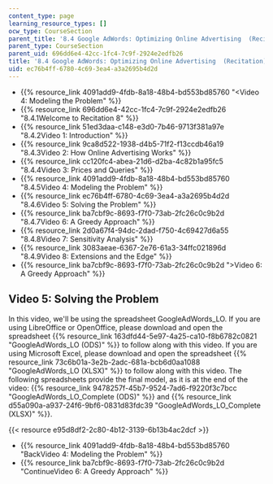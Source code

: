 ```yaml
---
content_type: page
learning_resource_types: []
ocw_type: CourseSection
parent_title: '8.4 Google AdWords: Optimizing Online Advertising  (Recitation)'
parent_type: CourseSection
parent_uid: 696dd6e4-42cc-1fc4-7c9f-2924e2edfb26
title: '8.4 Google AdWords: Optimizing Online Advertising  (Recitation)'
uid: ec76b4ff-6780-4c69-3ea4-a3a2695b4d2d
---
```


*   {{% resource_link 4091add9-4fdb-8a18-48b4-bd553bd85760 "\<Video 4: Modeling the Problem" %}}
*   {{% resource_link 696dd6e4-42cc-1fc4-7c9f-2924e2edfb26 "8.4.1Welcome to Recitation 8" %}}
*   {{% resource_link 51ed3daa-c148-e3d0-7b46-9713f381a97e "8.4.2Video 1: Introduction" %}}
*   {{% resource_link 9ca8d522-1938-d4b5-71f2-f13ccdb46a19 "8.4.3Video 2: How Online Advertising Works" %}}
*   {{% resource_link cc120fc4-abea-21d6-d2ba-4c82b1a95fc5 "8.4.4Video 3: Prices and Queries" %}}
*   {{% resource_link 4091add9-4fdb-8a18-48b4-bd553bd85760 "8.4.5Video 4: Modeling the Problem" %}}
*   {{% resource_link ec76b4ff-6780-4c69-3ea4-a3a2695b4d2d "8.4.6Video 5: Solving the Problem" %}}
*   {{% resource_link ba7cbf9c-8693-f7f0-73ab-2fc26c0c9b2d "8.4.7Video 6: A Greedy Approach" %}}
*   {{% resource_link 2d0a67f4-94dc-2dad-f750-4c69427d6a55 "8.4.8Video 7: Sensitivity Analysis" %}}
*   {{% resource_link 3083aeae-6367-2e76-61a3-34ffc021896d "8.4.9Video 8: Extensions and the Edge" %}}
*   {{% resource_link ba7cbf9c-8693-f7f0-73ab-2fc26c0c9b2d "\>Video 6: A Greedy Approach" %}}

Video 5: Solving the Problem
----------------------------

In this video, we'll be using the spreadsheet GoogleAdWords\_LO. If you are using LibreOffice or OpenOffice, please download and open the spreadsheet {{% resource_link 163dfd44-5e97-4a25-ca10-f8b6782c0821 "GoogleAdWords\_LO (ODS)" %}} to follow along with this video. If you are using Microsoft Excel, please download and open the spreadsheet {{% resource_link 73c6b01a-3e2b-2adc-681a-bcb6d0aa1088 "GoogleAdWords\_LO (XLSX)" %}} to follow along with this video. The following spreadsheets provide the final model, as it is at the end of the video: {{% resource_link 9478257f-45b7-9524-7ad6-f9220f3c7bcc "GoogleAdWords\_LO\_Complete (ODS)" %}} and {{% resource_link d55a090a-a937-24f6-9bf6-0831d83fdc39 "GoogleAdWords\_LO\_Complete (XLSX)" %}}.

{{< resource e95d8df2-2c80-4b12-3139-6b13b4ac2dcf >}}

*   {{% resource_link 4091add9-4fdb-8a18-48b4-bd553bd85760 "BackVideo 4: Modeling the Problem" %}}
*   {{% resource_link ba7cbf9c-8693-f7f0-73ab-2fc26c0c9b2d "ContinueVideo 6: A Greedy Approach" %}}